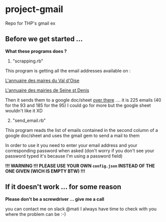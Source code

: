 # project-gmail
Repo for THP's gmail ex

## Before we get started ...

**What these programs does ?**


 1. "scrapping.rb"
  
   This program is getting all the email addresses available on :
   
   [L'annuaire des maires du Val d'Oise](https://annuaire-des-mairies.com/val-d-oise.html)

   [L'annuaire des mairies de Seine st Denis](http://annuaire-des-mairies.com/seine-saint-denis.html)

   Then it sends them to a google doc/sheet [over there](https://docs.google.com/spreadsheets/d/1M1vJ2XhdkrV2JvmHb5RauwYmHlHWv1k-AbdXTFx7Ti8/edit#gid=0) .... it is 225 emails (40 for the 93 and 185 for the 95)
   I could go for more but the google sheet wouldn't like it XD

 2. "send_email.rb"

   This program reads the list of emails contained in the second column of a google doc/sheet and uses the gmail gem to send a mail to them 

   In order to use it you need to enter your email address and your corresponding password when asked (don't worry if you don't see your password typed it's because I'm using a password field)


**!!! WARNING !!! PLEASE USE YOUR OWN ```config.json``` INSTEAD OF THE ONE GIVEN (WICH IS EMPTY BTW) !!!**

## If it doesn't work ... for some reason

**Please don't be a screwdriver ... give me a call**



you can contact me on slack @mati I always have time to check with you where the problem can be :-)


